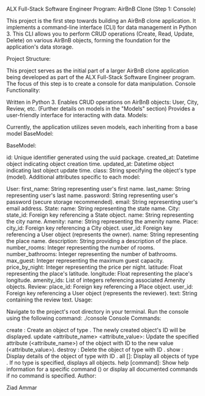 ALX Full-Stack Software Engineer Program: AirBnB Clone (Step 1: Console)

This project is the first step towards building an AirBnB clone application. It implements a command-line interface (CLI) for data management in Python 3. This CLI allows you to perform CRUD operations (Create, Read, Update, Delete) on various AirBnB objects, forming the foundation for the application's data storage.

Project Structure:

This project serves as the initial part of a larger AirBnB clone application being developed as part of the ALX Full-Stack Software Engineer program.
The focus of this step is to create a console for data manipulation.
Console Functionality:

Written in Python 3.
Enables CRUD operations on AirBnB objects: User, City, Review, etc. (Further details on models in the "Models" section)
Provides a user-friendly interface for interacting with data.
Models:

Currently, the application utilizes seven models, each inheriting from a base model BaseModel:

BaseModel:

id: Unique identifier generated using the uuid package.
created_at: Datetime object indicating object creation time.
updated_at: Datetime object indicating last object update time.
class: String specifying the object's type (model).
Additional attributes specific to each model:

User:
first_name: String representing user's first name.
last_name: String representing user's last name.
password: String representing user's password (secure storage recommended).
email: String representing user's email address.
State:
name: String representing the state name.
City:
state_id: Foreign key referencing a State object.
name: String representing the city name.
Amenity:
name: String representing the amenity name.
Place:
city_id: Foreign key referencing a City object.
user_id: Foreign key referencing a User object (represents the owner).
name: String representing the place name.
description: String providing a description of the place.
number_rooms: Integer representing the number of rooms.
number_bathrooms: Integer representing the number of bathrooms.
max_guest: Integer representing the maximum guest capacity.
price_by_night: Integer representing the price per night.
latitude: Float representing the place's latitude.
longitude: Float representing the place's longitude.
amenity_ids: List of integers referencing associated Amenity objects.
Review:
place_id: Foreign key referencing a Place object.
user_id: Foreign key referencing a User object (represents the reviewer).
text: String containing the review text.
Usage:

Navigate to the project's root directory in your terminal.
Run the console using the following command:
./console
Console Commands:

create <type>: Create an object of type <type>. The newly created object's ID will be displayed.
update <id> <attribute_name> <attribute_value>: Update the specified attribute (<attribute_name>) of the object with ID <id> to the new value (<attribute_value>).
destroy <type> <id>: Delete the object of type <type> with ID <id>.
show <type> <id>: Display details of the object of type <type> with ID <id>.
all [<type>]: Display all objects of type <type>. If no type is specified, displays all objects.
help [command]: Show help information for a specific command (<command>) or display all documented commands if no command is specified.
Author:

Ziad Ammar
